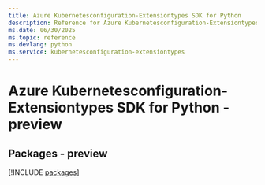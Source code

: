 ```yaml
---
title: Azure Kubernetesconfiguration-Extensiontypes SDK for Python
description: Reference for Azure Kubernetesconfiguration-Extensiontypes SDK for Python
ms.date: 06/30/2025
ms.topic: reference
ms.devlang: python
ms.service: kubernetesconfiguration-extensiontypes
---
```

# Azure Kubernetesconfiguration-Extensiontypes SDK for Python - preview
## Packages - preview
[!INCLUDE [packages](kubernetesconfiguration-extensiontypes-index.md)]